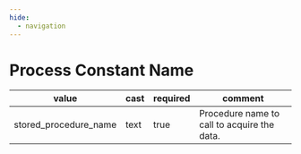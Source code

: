 ```yaml
---
hide:
  - navigation
---
```


# Process Constant Name

|value|cast|required|comment|
|----|----|----|----|
|stored_procedure_name|text|true|Procedure name to call to acquire the data.|

